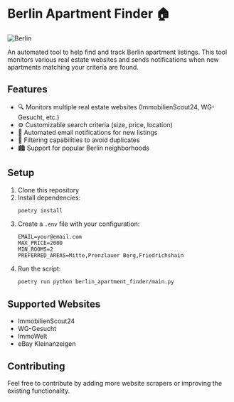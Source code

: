 # Berlin Apartment Finder 🏠

![Berlin](https://img.shields.io/badge/Berlin-DE--BE-red?style=flat&logo=data:image/svg%2bxml;base64,PHN2ZyB4bWxucz0iaHR0cDovL3d3dy53My5vcmcvMjAwMC9zdmciIHZpZXdCb3g9IjAgMCA2NDAgNDgwIj48cGF0aCBmaWxsPSIjREUwMDAyIiBkPSJNMCAwaDY0MHY0ODBIMHoiLz48L3N2Zz4=)

An automated tool to help find and track Berlin apartment listings. This tool monitors various real estate websites and sends notifications when new apartments matching your criteria are found.

## Features

- 🔍 Monitors multiple real estate websites (ImmobilienScout24, WG-Gesucht, etc.)
- ⚙️ Customizable search criteria (size, price, location)
- 📧 Automated email notifications for new listings
- 🎯 Filtering capabilities to avoid duplicates
- 🏙️ Support for popular Berlin neighborhoods

## Setup

1. Clone this repository
2. Install dependencies:
   ```bash
   poetry install
   ```
3. Create a `.env` file with your configuration:
   ```env
   EMAIL=your@email.com
   MAX_PRICE=2000
   MIN_ROOMS=2
   PREFERRED_AREAS=Mitte,Prenzlauer Berg,Friedrichshain
   ```
4. Run the script:
   ```bash
   poetry run python berlin_apartment_finder/main.py
   ```

## Supported Websites

- ImmobilienScout24
- WG-Gesucht
- ImmoWelt
- eBay Kleinanzeigen

## Contributing

Feel free to contribute by adding more website scrapers or improving the existing functionality.

